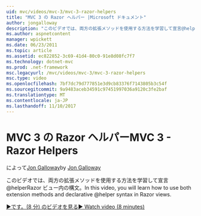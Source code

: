 ```yaml
---
uid: mvc/videos/mvc-3/mvc-3-razor-helpers
title: "MVC 3 の Razor ヘルパー |Microsoft ドキュメント"
author: jongalloway
description: "このビデオでは、両方の拡張メソッドを使用する方法を学習して宣言@helperRazor ビュー内の構文。"
ms.author: aspnetcontent
manager: wpickett
ms.date: 06/23/2011
ms.topic: article
ms.assetid: ec822852-3c69-41d4-80c0-91e8d08fc7f7
ms.technology: dotnet-mvc
ms.prod: .net-framework
msc.legacyurl: /mvc/videos/mvc-3/mvc-3-razor-helpers
msc.type: video
ms.openlocfilehash: 7bf7dc79d777851e3d9cb83376f7143805b3c54f
ms.sourcegitcommit: 9a9483aceb34591c97451997036a9120c3fe2baf
ms.translationtype: MT
ms.contentlocale: ja-JP
ms.lasthandoff: 11/10/2017
---
```

<a name="mvc-3---razor-helpers"></a><span data-ttu-id="a8299-103">MVC 3 の Razor ヘルパー</span><span class="sxs-lookup"><span data-stu-id="a8299-103">MVC 3 - Razor Helpers</span></span>
====================
<span data-ttu-id="a8299-104">によって[Jon Galloway](https://github.com/jongalloway)</span><span class="sxs-lookup"><span data-stu-id="a8299-104">by [Jon Galloway](https://github.com/jongalloway)</span></span>

<span data-ttu-id="a8299-105">このビデオでは、両方の拡張メソッドを使用する方法を学習して宣言@helperRazor ビュー内の構文。</span><span class="sxs-lookup"><span data-stu-id="a8299-105">In this video, you will learn how to use both extension methods and declarative @helper syntax in Razor views.</span></span>

[<span data-ttu-id="a8299-106">&#9654;です。(8 分) のビデオを見る</span><span class="sxs-lookup"><span data-stu-id="a8299-106">&#9654; Watch video (8 minutes)</span></span>](https://channel9.msdn.com/Blogs/ASP-NET-Site-Videos/mvc-3-razor-helpers)
